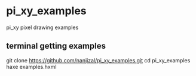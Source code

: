 # pi_xy_examples
pi_xy pixel drawing examples

## terminal getting examples
git clone https://github.com/nanjizal/pi_xy_examples.git
cd pi_xy_examples
haxe examples.hxml


